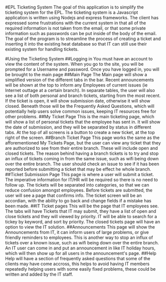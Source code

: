 #EPL Ticketing System
The goal of this application is to simplify the ticketing system for the EPL. The ticketing system is a Javascript application is written using Nodejs and express frameworks. The client has expressed some frustrations with the current system in that all of the required information is not taken from the email, or that some private information such as passwords can be put inside of the body of the email. The goal of the program is to streamline the process of creating a ticket and inserting it into the existing heat database so that IT can still use their existing system for handling tickets.

#Using the Ticketing System
##Logging in
You must have an account to view the content of the system. When you go to the site, you will be prompted for a Username and password. Once you have logged in, you will be brought to the main page
##Main Page
The Main page will show a simplified version of the different tabs in the bar. Recent announcements will be shown at the top to inform any Employees of current issues (ie Internet outtage at a certain branch). In separate tables, the user will also see a list of both personal and branch tickets, starting from the most recent. If the ticket is open, it will show submission date, otherwise it will show closed. Beneath those will be the Frequently Asked Questions, which will potentially help users solve common issues, keeping IT resources free for other problems.
##My Ticket Page
This is the main ticketing page, which will show a list of personal tickets that the employee has sent in. It will show the date of submission, and they will be separated by status in different tabs. At the top of all screens is a button to create a new ticket, at the top right of the screen.
##Branch Ticket Page
This page works the same as the afforementioned My Tickets Page, but the user can view any ticket that they are authorized to see from their entire branch. These will include open and closed tickets. The reason behind having a branch tickets is to try and stop an influx of tickets coming in from the same issue, such as wifi being down over the entire branch. The user should check an issue to see if it has been reported before submitting a ticket that may be effect he whole branch. 
##Ticket Submission Page
This page is where a user will submit a ticket. The imperative information for IT/HR will be required so there is no need to follow up. The tickets will be separated into categories, so that we can reduce confusion amongst employees. Before tickets are submitted, the user will see a page that confirms info. The ticket screen will be an accordian, with the ability to go back and change fields if a mistake has been made. 
##IT Ticket pages
This will be the page that IT employees see. The tabs will have Tickets that IT may submit, they have a list of open and close tickets and they will viewed by priority. IT will be able to search for a tickey by keyword, and sort by priority. The closed tickets page will have an option to view the IT solution.
##Announcements
This page will show the Announcements from IT, it can inform users of large problems, or give friendly reminders to employees. This is another way to stop an influx of tickets over a known issue, such as wifi being down over the entire branch. An IT user can come in and put an announcement in like IT holiday hours, which will then show up for all users in the announcement's page.
##Help
Help will have a section of frequently asked questions that some of the clients may have come accross, this helps to avoid having IT members repeatedly helping users with some easily fixed problems, these could be written and added by the IT staff. 

